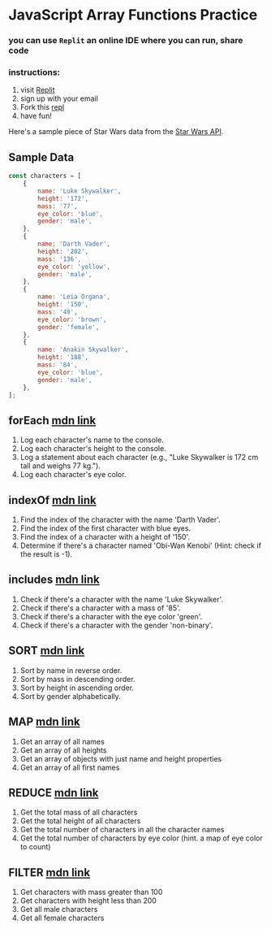 # JavaScript Array Functions Practice

### you can use `Replit` an online IDE where you can run, share code 
### instructions: 
1. visit [Replit](https://replit.com/login?source=home&goto=%2F%7E&code=4131df8735dfb18d74bec4e3ec48d7e22d21b8d334b6f6056fb230b05f0de52a)
2. sign up with your email
3. Fork this [repl](https://replit.com/@adamMarey/Array-methods-practice-1?v=1)
4. have fun! 

Here's a sample piece of Star Wars data from the [Star Wars API](https://swapi.dev/).

## Sample Data
```javascript
const characters = [
    {
        name: 'Luke Skywalker',
        height: '172',
        mass: '77',
        eye_color: 'blue',
        gender: 'male',
    },
    {
        name: 'Darth Vader',
        height: '202',
        mass: '136',
        eye_color: 'yellow',
        gender: 'male',
    },
    {
        name: 'Leia Organa',
        height: '150',
        mass: '49',
        eye_color: 'brown',
        gender: 'female',
    },
    {
        name: 'Anakin Skywalker',
        height: '188',
        mass: '84',
        eye_color: 'blue',
        gender: 'male',
    },
];
```

## forEach  [mdn link](https://developer.mozilla.org/en-US/docs/Web/JavaScript/Reference/Global_Objects/Array/forEach)

1. Log each character's name to the console.
2. Log each character's height to the console.
3. Log a statement about each character (e.g., "Luke Skywalker is 172 cm tall and weighs 77 kg.").
4. Log each character's eye color.

## indexOf [mdn link](https://developer.mozilla.org/en-US/docs/Web/JavaScript/Reference/Global_Objects/Array/indexOf)

1. Find the index of the character with the name 'Darth Vader'.
2. Find the index of the first character with blue eyes.
3. Find the index of a character with a height of '150'.
4. Determine if there's a character named 'Obi-Wan Kenobi' (Hint: check if the result is -1).

## includes   [mdn link](https://developer.mozilla.org/en-US/docs/Web/JavaScript/Reference/Global_Objects/Array/includes)

1. Check if there's a character with the name 'Luke Skywalker'.
2. Check if there's a character with a mass of '85'.
3. Check if there's a character with the eye color 'green'.
4. Check if there's a character with the gender 'non-binary'.

## SORT   [mdn link](https://developer.mozilla.org/en-US/docs/Web/JavaScript/Reference/Global_Objects/Array/sort)

1. Sort by name in reverse order.
2. Sort by mass in descending order.
3. Sort by height in ascending order.
4. Sort by gender alphabetically.

## MAP  [mdn link](https://developer.mozilla.org/en-US/docs/Web/JavaScript/Reference/Global_Objects/Array/map)

1. Get an array of all names
2. Get an array of all heights
3. Get an array of objects with just name and height properties
4. Get an array of all first names

## REDUCE  [mdn link](https://developer.mozilla.org/en-US/docs/Web/JavaScript/Reference/Global_Objects/Array/reduce)

1. Get the total mass of all characters
2. Get the total height of all characters
3. Get the total number of characters in all the character names
4. Get the total number of characters by eye color (hint. a map of eye color to count)

## FILTER   [mdn link](https://developer.mozilla.org/en-US/docs/Web/JavaScript/Reference/Global_Objects/Array/filter)

1. Get characters with mass greater than 100
2. Get characters with height less than 200
3. Get all male characters
4. Get all female characters


